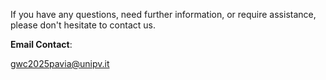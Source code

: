 If you have any questions, need further information, or require assistance, please don't hesitate to contact us.

**Email Contact**:

gwc2025pavia@unipv.it

